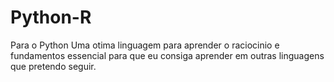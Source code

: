 # Python-R
Para o Python
Uma otima linguagem para aprender o raciocinio e fundamentos essencial para que eu consiga aprender em outras linguagens que pretendo seguir.
